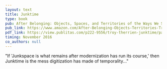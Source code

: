 ```yaml
---
layout: text
title: Junktime
type: book
pub: After Belonging: Objects, Spaces, and Territories of the Ways We Stay in Transit
pub_link: https://www.amazon.com/After-Belonging-Objects-Territories-Transit/dp/3037785209
pdf_link: https://view.publitas.com/p222-9556/troy-therrien-junktime/page/1
timing: November 2016
co_authors: null
---
```


"If 'Junkspace is what remains after modernization has run its course,' then Junktime is the mess digitization has made of temporality..."
